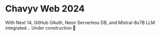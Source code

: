# Chavyv Web 2024

With Next 14, GitHub OAuth, Neon Serverless DB, and Mistral-8x7B LLM integrated... Under construction 🚧
